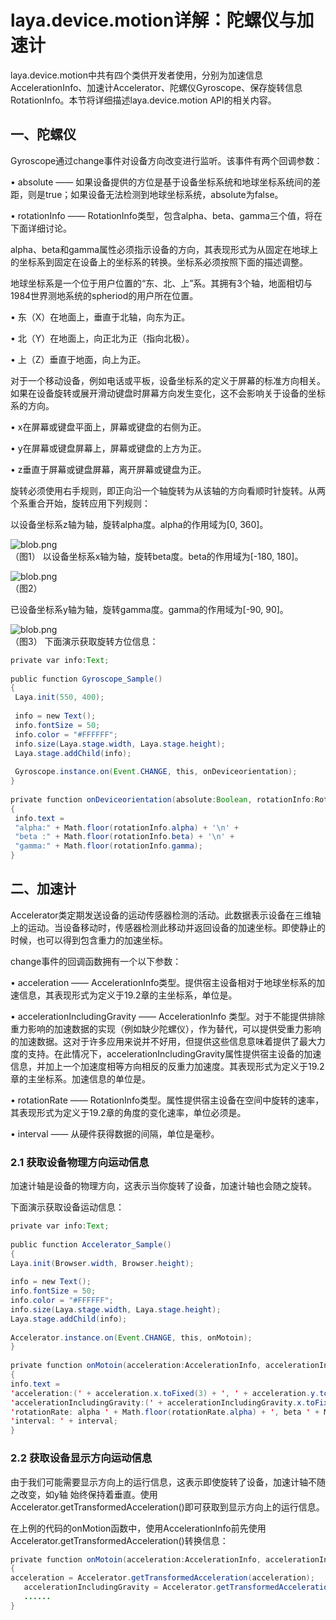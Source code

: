 # laya.device.motion详解：陀螺仪与加速计



laya.device.motion中共有四个类供开发者使用，分别为加速信息AccelerationInfo、加速计Accelerator、陀螺仪Gyroscope、保存旋转信息RotationInfo。本节将详细描述laya.device.motion API的相关内容。

## **一、陀螺仪**

 Gyroscope通过change事件对设备方向改变进行监听。该事件有两个回调参数：

• absolute —— 如果设备提供的方位是基于设备坐标系统和地球坐标系统间的差距，则是true；如果设备无法检测到地球坐标系统，absolute为false。

• rotationInfo —— RotationInfo类型，包含alpha、beta、gamma三个值，将在下面详细讨论。

 alpha、beta和gamma属性必须指示设备的方向，其表现形式为从固定在地球上的坐标系到固定在设备上的坐标系的转换。坐标系必须按照下面的描述调整。

 地球坐标系是一个位于用户位置的“东、北、上”系。其拥有3个轴，地面相切与1984世界测地系统的spheriod的用户所在位置。

• 东（X）在地面上，垂直于北轴，向东为正。

• 北（Y）在地面上，向正北为正（指向北极）。

• 上（Z）垂直于地面，向上为正。

  对于一个移动设备，例如电话或平板，设备坐标系的定义于屏幕的标准方向相关。如果在设备旋转或展开滑动键盘时屏幕方向发生变化，这不会影响关于设备的坐标系的方向。

• x在屏幕或键盘平面上，屏幕或键盘的右侧为正。

• y在屏幕或键盘屏幕上，屏幕或键盘的上方为正。

• z垂直于屏幕或键盘屏幕，离开屏幕或键盘为正。

  旋转必须使用右手规则，即正向沿一个轴旋转为从该轴的方向看顺时针旋转。从两个系重合开始，旋转应用下列规则：

以设备坐标系z轴为轴，旋转alpha度。alpha的作用域为[0, 360]。

![blob.png](img/1.png)<br/>
（图1）
以设备坐标系x轴为轴，旋转beta度。beta的作用域为[-180, 180]。

![blob.png](img/2.png)<br/>
（图2）

已设备坐标系y轴为轴，旋转gamma度。gamma的作用域为[-90, 90]。

![blob.png](img/3.png)<br/>
（图3）
下面演示获取旋转方位信息：

```java
private var info:Text;
 
public function Gyroscope_Sample() 
{
 Laya.init(550, 400);
  
 info = new Text();
 info.fontSize = 50;
 info.color = "#FFFFFF";
 info.size(Laya.stage.width, Laya.stage.height);
 Laya.stage.addChild(info);
  
 Gyroscope.instance.on(Event.CHANGE, this, onDeviceorientation);
}
 
private function onDeviceorientation(absolute:Boolean, rotationInfo:RotationInfo):void 
{
 info.text = 
 "alpha:" + Math.floor(rotationInfo.alpha) + '\n' +
 "beta :" + Math.floor(rotationInfo.beta) + '\n' +
 "gamma:" + Math.floor(rotationInfo.gamma);
}
```

## **二、加速计**

 Accelerator类定期发送设备的运动传感器检测的活动。此数据表示设备在三维轴上的运动。当设备移动时，传感器检测此移动并返回设备的加速坐标。即使静止的时候，也可以得到包含重力的加速坐标。

 change事件的回调函数拥有一个以下参数：

• acceleration —— AccelerationInfo类型。提供宿主设备相对于地球坐标系的加速信息，其表现形式为定义于19.2章的主坐标系，单位是。

• accelerationIncludingGravity —— AccelerationInfo 类型。对于不能提供排除重力影响的加速数据的实现（例如缺少陀螺仪），作为替代，可以提供受重力影响的加速数据。这对于许多应用来说并不好用，但提供这些信息意味着提供了最大力度的支持。在此情况下，accelerationIncludingGravity属性提供宿主设备的加速信息，并加上一个加速度相等方向相反的反重力加速度。其表现形式为定义于19.2章的主坐标系。加速信息的单位是。

• rotationRate —— RotationInfo类型。属性提供宿主设备在空间中旋转的速率，其表现形式为定义于19.2章的角度的变化速率，单位必须是。

• interval —— 从硬件获得数据的间隔，单位是毫秒。

### **2.1 获取设备物理方向运动信息**

 加速计轴是设备的物理方向，这表示当你旋转了设备，加速计轴也会随之旋转。

下面演示获取设备运动信息：

```java
private var info:Text;
 
public function Accelerator_Sample()
{
Laya.init(Browser.width, Browser.height);
 
info = new Text();
info.fontSize = 50;
info.color = "#FFFFFF";
info.size(Laya.stage.width, Laya.stage.height);
Laya.stage.addChild(info);
 
Accelerator.instance.on(Event.CHANGE, this, onMotoin);
}
 
private function onMotoin(acceleration:AccelerationInfo, accelerationIncludingGravity:AccelerationInfo, rotationRate:RotationInfo, interval:int):void
{
info.text = 
'acceleration:(' + acceleration.x.toFixed(3) + ', ' + acceleration.y.toFixed(3) + ', ' + acceleration.z.toFixed(3) + ')\n' +
'accelerationIncludingGravity:(' + accelerationIncludingGravity.x.toFixed(3) + ', ' + accelerationIncludingGravity.y.toFixed(3) + ', ' + accelerationIncludingGravity.z.toFixed(3) + ')\n' +
'rotationRate: alpha ' + Math.floor(rotationRate.alpha) + ', beta ' + Math.floor(rotationRate.beta) + ', gamma ' + Math.floor(rotationRate.gamma) + '\n' +
'interval: ' + interval;
}
```

### **2.2 获取设备显示方向运动信息**

 由于我们可能需要显示方向上的运行信息，这表示即使旋转了设备，加速计轴不随之改变，如y轴 始终保持着垂直。使用Accelerator.getTransformedAcceleration()即可获取到显示方向上的运行信息。

 在上例的代码的onMotion函数中，使用AccelerationInfo前先使用Accelerator.getTransformedAcceleration()转换信息：

```java
private function onMotoin(acceleration:AccelerationInfo, accelerationIncludingGravity:AccelerationInfo, rotationRate:RotationInfo, interval:int):void
{
acceleration = Accelerator.getTransformedAcceleration(acceleration);
   accelerationIncludingGravity = Accelerator.getTransformedAcceleration(accelerationIncludingGravity);
   ......
}

```